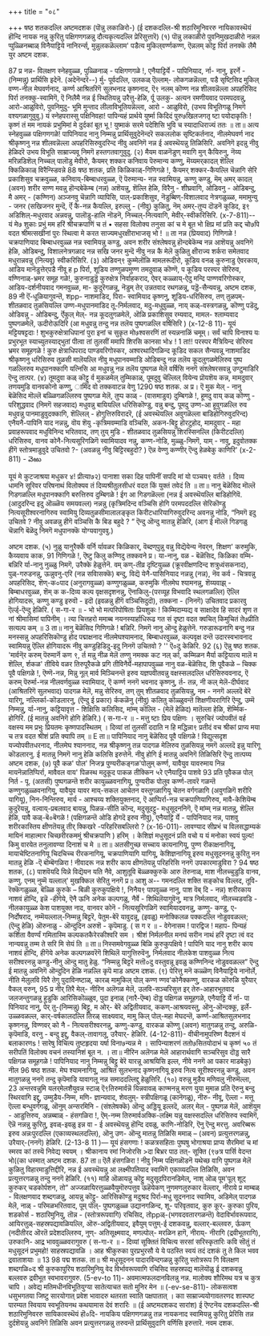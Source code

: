 +++
title = "०८"

+++
षष्ठ शतकदल्लि अष्टमदशक 
(पॊन्नु लकाळिरो-) 
(ई दशकदल्लि-श्री शठारिमुनिवररु नायिकावस्थॆयं हॊन्दि नायक नन्नु कुरितु पक्षिगणगळन्नु दौत्यकृत्यदल्लि प्रेरिसुत्तारॆ) 
(१) पॊन्नु लकाळीरो पुवनिमुखदाळीरो 
नन्नल प्पुळ्ळिनब्बाळ् विनैयाट्टिये नानिरर्न्स्, मुन्नुलकळॆल्लाम' पडैत्य मुकिल्‌वर्ण्णकण्ण, ऎन्नलम् कॊट्ट पिर्रा तनक्कॆ लैमै युर 
अष्टम दशक. 

87 
प्र नन्न- विलक्षण स्नेहवुळ्ळ, पुळ्ळिनाळ् - पक्षिगणगळे !, एनैयाट्टिर्ये - पापिनियाद, र्ना- नानु, इरर्ने - (निम्मन्नु) प्रार्थिसि इदेनॆ. (अदेनॆन्दरॆ--) र्मु- पूर्वदल्लि, उलकळ् ऎल्लाम्- लोकगळन्नॆल्ला, पडै सृष्टिसिद मुकिल् वण्ण-नील मेघवर्णनाद, कर्ण्ण आश्रितरिगॆ सुलभनाद कृष्णनाद, ऎ९ नलम् कॊण्ण नन्न शीलवन्नॆल्ला अपहरिसिद पिर्रा तनक्कु-स्वामिगॆ, ऎ 
निलैमै नन्न ई स्थितियन्नु उरैत्तु-हेळि, र्पू उलकु- अत्यन रमणीयवाद परमपदवन्नु, आरो-आळुविरो, पुवनिमुदु- भूमि मुन्ताद लीलाविभूतियन्नॆल्ला, आरो - आळुविरो, (उभय विभूतिगळू निमगॆ वश्यगळागुवुवु.) 
यं स्नेहपरास्सु पक्षिनिवहा! पापिन्यहं प्रार्थये युर्ष्मा किदिदं पुरु७खिलजगतृ ष्टा पयोदाकृतिः ! कृष्णं तं मम नायकं प्रभुमिमां मे दुर्दकां 
बूत भू ! युष्माकं सरमे पदेशिसि भुवि च स्यादाधिराज्यं ततः ॥ 
ता॥ अत्य स्नेहवुळ्ळ पक्षिगणगळे! पापिनियाद नानु निम्मन्नु प्रार्थिसुवुदेनॆन्दरॆ सकललोक सृष्टिकर्तनाद, नीलमेघवर्ण नाद श्रीकृष्णनु नन्न शीलवन्नॆल्ला अपहरिसिरुवुदरिन्द नीवु अवनिगॆ नन्न ई अवस्थॆयन्नु तिळिसिरि. अवनिगॆ इदन्नु नीवु हेळिदरॆ उभय विभूति साम्राज्यवू निमगॆ हस्तगतवागुवुदु. 
(२) मैयम‌ वाळनॆडुण् मवागि मुन् 
कैयिरुनु, नॆय्य मरिन्नडिशॆल् निच्चल् 
पालॊडु मेवीरो, 
कैयमर् शक्कर कनिवाय पॆरुमान्य कण्णु, मॆय्यमर्‌कादल् शॆल्लि क्किळिकाळ् विरैन्स्डिवन्ने 
88 
षष्ठ शतक, 
प्रति किळिकाळ्-गिणिगळे !, कैयमर् शक्कर-कैयल्लि चॆन्नागि सेरि प्रकाशिसुव चक्रवुळ्ळ, कनिवाय्-बिम्बाधरवुळ्ळ, ऎ पॆरुमान्य- नन्न स्वामियन्नु, कण्णु कण्डु, मॆम् अमर् कादल् (अवन) शरीर सण्ण मवन्नु हॊन्दबेकॆम्ब (नन्न) अशॆयन्नु, शॆल्लि हेळि, विरैनु - शीघ्रवागि, ओडिवनु - ओडिबन्दु, मै अमर् - (कण्णिन) अञ्जनवु चॆन्नागि व्यापिसि, पाल्-प्रकाशिसुव, नॆडुब्बिण्-विशालवाद नेत्रगळुळ्ळ, ममा‌मुन्यु - जनर (सखिजनर मुन्दॆ, र्ऎ कै-नन्न कैयल्लि, इरुल्लु - (नीवु) कुळितु, नॆम् अमर्-तुप्प दॊडनॆ कूडिद, इ९ अडिशिल्-मधुरवाद अन्नवन्नु, पालॊडु-हालि नॊडनॆ, निच्चल्-नित्यवागि, मेवीर्-स्वीकरिसिरि. 
(x-7-811)-- 
यं मे७ शुकाः प्रभुं मम हरिं श्रीचक्रपाणिं च तं 
• सहसा विलोक्य तनुसा कां च मे बूत भो क्षिप्र मां प्रति कद्द चो७पि वदत श्रीमत्सखीनां पुरः स्थित्वा मे करत साज्यमधुरक्षीराभाजसृ भो ! ॥ 
ता नन्न (प्रियवाद) गिणिगळे ! चक्रपाणियाद बिम्बाधरवुळ्ळ नन्न स्वामियन्नु कण्डु, अवन शरीर संश्लेषवन्नु हॊन्दबेकॆम्ब नन्न आशॆयन्नु अवनिगॆ हेळि, ओडिबन्दु, विशालनेत्रगळाद नन्न सखि 
जनर मुन्दॆ नीवु नन्न कै मेलॆ कुळितु क्षीराज्य शर्करा समेतवाद मधुरान्नवन्नु (नित्यवू) स्वीकरिसिरि. 
(३) ओडिवन्९ कुम्मेलॊळि मामलरूदीरो, 
कूडिय वनळ् कुरुनाडु ऐवरकाय, आडिय मानॆडुत्तेर्‌पडै नीवू ह p पिर्रा, 
शूडिय तण्णुळपमुण्ण तमदुवाळ् कॊण्णॆ, 
प कूडिय परस्पर सेरिरुव, वण्णिनाळ्-भ्रमर समूह गळे!, कुरुनाडुड्डॆ कुरुक्षेत्र निर्वाहकराद, ऐवर् कळ्ळाय्-ऐदु मन्दि पाण्णवरिगोस्कर, आडिय-दर्शनीयवाद गमनवुळ्ळ, मा- कुदुरॆगळन्नू, नॆडुम् तेर् उन्नतवाद रथगळन्नू, पड्डॆ-सैन्यवन्नू, 
अष्टम दशक, 
89 
नी ऎं-धूळियागुवन्तॆ, शpp- नाशमाडिद, पिरा- स्वामियाद कृष्णनु, शूडिय-धरिसिरुव, तण् तुळपम्- शीतळवाद तुळसियल्लि उण्ण-मधुपानमाडिद तू-निर्मलवाद, मदु-मधुवुळ्ळ, नाय् कळ्-वस्त्रगळन्नु, कॊण्णु पडॆदु, ओडिवन्नु - ओडिबन्दु, र्ऎकुल् मेल्- नन्न कूदलुगळमेलॆ, ऒळि प्रकाशिसुव रम्यवाद, मामल‌- श्लाम्यवाद पुष्पगळमेलॆ, ऊदीरोऊदिरि (आ मधुवन्नु तन्दु नन्न तलॆय पुष्पगळल्लि वर्षिसिरि ) 
(x-12-8 11)- 
यूयं मट्टियषट्टदाः ! शुभकुरुक्षेत्राधिपानां पुरा इनां च सुकृत मो७श्वसरणिं तां स्यन्ननाळिं चमूम्। सर्वं चापि विनाश्य यः प्रभुरभूत स्याच्युतस्याद्भुतां पीत्वा तां तुलसीं ममापि शिरसि कानसा भो४ ! 1 
ता!! परस्पर मैत्रियिन्द सेरिरुव भ्रमर समूहगळे ! कुरु क्षेत्राधिपराद पाण्डवरिगोस्कर, अश्वरथादिगळिन्द कूडिद सकल सैन्यवन्नू नाशमाडिद श्रीकृष्णनु धरिसिरुव तुळसी मालॆयल्लि नीवु मधुपानवम्माडि ओडिबन्दु नन्न तलॆय कूदलुगळमेलिरुव पुष्प गळल्लिरुव मधुपानक्कागि यत्निसि आ मधुवन्नु नन्न तलॆय पुष्पगळ मेलॆ वर्षिसि ननगॆ संश्लेषरसवन्नु उण्टुमाडिरि ऎन्दु तात्पर. 
(४) तूमदुवा कळ् कॊट्टु र्व 
मुकळमेल् तुम्मिकाळ्, 
पूमदुवु चॆल्लिल् वियेन्य 
प्रॊयशॆय कन्न, 
मामदुवार् तणयमुडि 
वानव‌कोनो कण्णु, 
ामिद वो तक्कवाटन्न वेणु‌ 
1290 
षष्ठ शतक. 
अ 
प्र। ऎ मुक मेल् - नानु बॆळॆसिद मॊल्लॆ बळ्ळिगळल्लिरुव पुष्पगळ मेलॆ, तुप्प काळ् - (वासमाडुव) दुम्बिगळे !, हूमदु वाय् कळ् कॊण्णु - परिशुद्धवाद (निमगॆ सहजवाद) मधुवन्नु बायियल्लि धरिसिकॊण्डु, वन्नु बन्दु, पूमदु उण्ण-आ हूवुगळल्लि रुव मधुवन्नु पानमाडुवुदक्कागि, शॆल्लिल् - होगुत्तिरुविरादरॆ, (ई अवस्थॆयल्लि अवुगळॆल्ला बाडिहोगिरुवुदरिन्द) एनैयनै-पापिनि याद नन्नन्नु, वॊय शॆयु -कृत्रिमवम्माडि वञ्चिसि, अकन-बिट्टु हॊरटुहोद, मामदुवार् - महा प्रवाहरूपवाद मधुविनिन्द भरितवाद, तण् तुय् मुडि - शीतळवाद तुळसियन्नु शिरस्सिनल्लि (किरीटदल्लि) धरिसिरुव, वानव‌ कोनै-नित्यसूरिगळिगॆ स्वामियादव नन्नु, कण्ण-नोडि, मुळ्ळु-निमगॆ, याम् - नावु, इदुवोतक्क हीगॆ स्तोत्रमाडुवुदे उचितवो ?- (अवळन्नु नीवु बिट्टिरबहुदो? ) ऎन्न वेण्णु कण्णीर् ऎन्दु हेळबेकु काणिरि' 
(x-2-811) - 
వెఱు 

यूयं मे कुटजाश्रया मधुकर ४! प्रीत्या७२) पानाशा सका दिह पापिनीं सपदि मां यो पञ्चय९ वर्तते । दिव्य धामनि सूरिवर परिषनाथं विलोक्यव तं दिव्यश्रीतुलसीधरं वदत किं युक्तं तवेदं ति ॥ 
ता॥ नानु बॆळॆसिद मॊल्लॆ गिडगळल्लि मधुपानक्कागि बरुत्तिरुव दुम्बिगळे ! ईग आ गिडगळॆल्ला (नन्न ई अवस्थॆयल्लि बाडिहोगिवॆ. (आदुदरिन्द इदु ऒळ्ळॆय समयवल्ल) नन्नन्नु (कृत्रिमदिन्द वञ्चिसि होगि परमपददल्लि सेरिकॊण्डु नित्यसूरीश्वरनागिरुव स्वामियु दिव्यतुळसीमालालङ्कृत किरीटधारियागिरुवुदरिन्द अवनन्नु नोडि, “निमगॆ इदु उचितवे ? नीवु अवळन्नु हीगॆ वञ्चिसि कै बिड बहुदे ? ” ऎन्दु ऒन्दु मातन्नु हेळिरि, (आग ई मॊल्लॆ गिडगळु चॆन्नागि बॆळॆदु निमगॆ मधुपानक्कॆ योग्यवागुववु.) 

अष्टम दशक. 
(५) नुळु यानुरैर्क्के वर्नि 
र्यावळर किळिकार्, 
वॆब्दण्‌पु‌न्नु वन्नु विद्यॆयेन्य 
नॆवर्‌न, 
शिक्षण' करुमुकि, कैय्यवाय‌ 
काक, 
91 
गिणिगळे !, 
ऎष्टु किलु कण्णिदु तक्कवने प्र। या-नानु, वळ - बॆळॆसिद, किळिका वम्मि-बन्निरि र्या-नानु नुळ्ळु निमगॆ, उरैक्के हेळुत्तेनॆ. वम् कण्-तीव्र दृष्टियुळ्ळ (क्रूरवीक्षणदिन्द शत्रुध्वंसकनाद), पुळ्-गरुडनन्नु, ऊ‌न्नुवनु-एरि (नन्न सविासक्कॆ) बन्दु, विद्यॆ येनै-पासिनियाद नन्नन्नु (नन्न), नॆव कर्व - चित्रवन्नु अपहरिसिद, शॆण्-क०पाद (अनुरागवुळ्ळ) कण्णुगळुळ्ळ, करुमुकि नीलमेघ श्यामनन्नु, शॆय्यवाझ् - बिम्बाधरवुळ्ळ, शॆम् क क-दिव्य कल्प वृक्षसदृशनन्नु, ऎनाकिलु-(परव्यूह विभवादि स्थलगळल्लि) ऎल्लि होगियादरू, कण्णु कण्डु इरुवॊ - इदॊ (इवळन्नु हीगॆ वञ्चिसिदुदॊ), तक्कना - (निनगॆ) उचितवाद प्रकारवु ऎर्ल्ड्-ऎन्दु हेळिरि. 
( स-गा-र ॥ - 
भो भो मत्परिपोषिताः प्रियशुकः ! किम्मिदाम्यद्य व साक्षादेव हि सादरं शृण त नां श्रीमासिमां पापिनीम् । 
त्या चित्तहरो ममाब्ब नयनस्यार्हाधिरूढ गत सं दृष्टा वदत क्वचित् किमुचितं ते७प्रीति सत्यल्प कम् ॥ 
3 
ता॥ नानु बॆळॆसिद गिणिगळे ! बन्निरि. निमगॆ नानु ऒन्दु हेळुत्तेनॆ. गरुडारूढनागि बन्दु नन्न मनस्सन्नु अपहरिसिकॊण्डु होद पद्माक्षनाद नीलमेघश्यामनाद, बिम्बाधरवुळ्ळ, कल्पवृक्ष दन्तॆ उदारस्वभावनाद स्वामियन्नु ऎल्लि होगियादरू नीवु कण्डुहिडिदु-इदु निनगॆ उचितवो ? '' ऎ०दु केळिरि. 
92 
(६) ऎन्नु 
षष्ठ शतक. 
'मार्वनॆ्र करुम्‌ पॆरुमार्नॆ 
कण ९, र्त 
मन्नु नीळ मेलॆ तण्णु 
नमक्क 
कट नल् र्का, 
कम्मिळन मैर्या कट्टियात्य 
मालॆ म 
शॆल्लि, 
र्शकळ' तीविये वळर तिरुपूरैकळे 
प्रगि तीविनैर्ये-महापापवुळ्ळ नानु वळ‌-बॆळॆसिद, शि पूवैकळे – चिक्क पूवै पक्षिगळे !, ऎण्णॆ-नन्न, मिन्नु नूल् मार्व मिञ्चिनन्तॆ इरुव यज्ञपवीतवन्नु वक्षस्सलदल्लि धरिसिरुववनाद, ऎ करुम् पॆरुर्मा-नन्न नीलवर्णवुळ्ळ स्वामियाद, ऎ कर्ण्ण ननगॆ भवनाद कृष्णनु, र्त- तन्न, नी कल् मेलॆ-दीर्घवाद (आश्रितरिगॆ सुलभवाद) पादगळ मेलॆ, मन्नु सेरिरुव, तण् तुम् शीतळवाद तुळसियन्नु, नम - ननगॆ अल्लदॆ बेरॆ यारिगू, नल्लिर्का-कॊडलारनु, (ऎन्दु ई प्रकार) र्ककळॆनु (नीवु) कलितु कॊळ्ळुवन्तॆ शिक्षणीयरागिरि ऎन्दु, उम्मॆ निम्मन्नु, र्या-नानु, कट्टियावृत्त - शिक्षिसि कलिसिद, मांम्म् कॊल्लि - (मेलॆ हेळिद) मातॆल्ला हेळि, शॆर्म्मिक- होगिरि. (ई मातन्नु अवनिगॆ होगि हेळिरि.) 
( स-गा-र ॥ - 
मत्तु ष्टाः प्रिय पक्षिणः । सुरुचिरं ज्योपवीतं वर्ह वक्षस्य मम प्रभुः प्रियतमः कृष्णपादस्थितम् । दिव्यां तां तुलसीं ददाति न हि मद्धिन्ना९ प्रतीदं वच श्रीकां प्राप्य मया च तत्र वदत श्रीशं प्रति क्यापि तम् ॥ 
E 
ता॥ पापिनियाद नानु बॆळॆसिद पूवै पक्षिगळे ! विद्युत्सदृश यज्योपवीतधरनाद, नीलमेघ श्याननाद, नन्न श्रीकृष्णनु तन्न पादगळ मेलिरुव तुळसियन्नु नमगॆ अल्लदॆ इन्नु यारिगू कॊडलारनु. ई मातन्नु निमगॆ नानु हेळि कलिसि इरुत्तेनॆ. नीवु होगि ई मातन्नु अवनिगॆ तिळिसिरि ऎन्दु तात्पय्य 
अष्टम दशक, 
(७) पूवै कळ' पोल' निजत्र्र 
पुण्यरीकङ्गळ'पोलुम् कर्ण्ण, 
यावैयुव यावरुमाय 
निन्न मायनॆन्नातिप्पिर्रा, 
मावैवल वाय' पिळस्थ मदुकूद 
पाकळ ती‌क्किन ५रे एनैयाट्टिय 
पाशवे 
93 
प्रति पूवैकळ पोल् निर्त - पू. (अतसी) पुष्पगळन्तॆ शरीर कायुळ्ळवनागियू, पुण्यरीक पोलुव कर्ण्ण-तावरॆ गळन्तॆ कण्णुगळुळ्ळवनागियू, यावैयुव यावर माय्-सकल आचेतन वस्तुगळागियू चेतन वर्गगळागि (अवुगळिगॆ शरीरि यागियू), निन-निन्तिरुव, मार्य - आश्चय्य शक्तियुक्तनाद, ऎ आप्पिर्रा-नन्न चक्रपाणियागिरुव, मावै-केशियॆम्ब कुदुरॆयन्नु, वल्वाय्-प्रबलवाद बायन्नु, पिळन्न-सीति कॊन्द, मदुसूदट्टु- मधुसूदननिगॆ, ऎ मांम्म् नन्न मातन्नु, शॆल्लि हेळि, पावै कळ्-बॆ०बॆगळे ! (पक्षिगळन्तॆ ओडि होगदॆ इरुव नीवु), एनैयाट्टि र्ये - पापिनियाद नन्न, पाशवु शरीरकास्तिय क्षीणतॆयन्नु तीर् क्किखरे -परिहरिसबल्लिरो ? 
(x-16-011)- 
लावण्याद सीप्रभं च विलसद्धाम्यकं मायिनं माहात्मार चिच्छरीरकममुं श्रीचक्रपाणि ) हरिम् । केशिज्ञं मधुसूदनं प्रति वचो य यं मनोका 
स्वयं पुल्य! किमु वारयेत तनुलावण्या दिनाशं च मे ॥ 
ता॥ अतसीगुच्छ सच्चाय कायनागियू, पुण्ण रीकाक्षनागियू, मायाचेष्टितनागियू चिदचिच्च रीरकनागियू, चक्रपाणियागि यागियू, केशिज्ञनागियू इरुव मधुसूदननन्नु कुरितु नन मातन्नु हेळि -ऎ बॊम्बॆगळिरा ! नीवादरू नन्न शरीर काय क्षीणतॆयन्नु परिहरिसि ननगॆ उपकारमाडुविरा ? 
94 
षष्ठ शतक, 
(८) पाशवॆयदि यिन्ने विद्यॆयन 
यति नैवे, आशुतूवि बॆळ्ळक्कुरुकॆ आरु तॆरुनाळ्, माश नीलच्चुडुडि वानव‌, कण्णु. एनम् नुम्मॆ यल्लाल्' मुखक्किल‌ 
सेरितु ननगॆ 
प्र॥ आशु अ-- गमनदल्लि शक्ति सङ्कोच विल्लद, तूवि-रॆक्कॆगळुळ्ळ, बॆळ्ळि कुरुके – बिळी कुरुकुपक्षिये !, निनैय९ पापवुळ्ळ नानु, पाश वॆब् दि - नन्न) शरीरकाय नाशवं हॊन्दि, इन्नॆ -हीगॆये, ऎनै ऊनि अनेक कल्पगळु, नैर्वे - शिथिलॆयागुवॆनु, मात्र निर्मलवाद, नीलच्चड‌वडि - नीलकायुळ्ळ केश पाशयुक्त नाद, वानवर कोनॆ - नित्यसूरिगळिगॆ स्वामियादवनन्नु, कण्णु- कण्डु, ए-निर्दोषराद, नम्मॆयल्लाल्-निम्मन्नु बिट्टरॆ, पे‌तुम-बेरॆ यावुदन्नू, (इवळु) मनोक्किलळ पक्कदल्लि नोडुववळल्ल; (ऎन्दु हेळि) ऒरुनाळु - ऒन्दुदिन अरुशॆ - कृपॆमाडु. 
( स ग र ॥ - 
वेगेनासम ! पारद्विज ! महाप- पिन्यहं कर्शिता वैवर्ण्यं गमितास्मि कल्पकतकैरेरकीश्वरि सम । श्रीशं निर्मलनील मनघं सरीन नाथं हरिं दृष्टा त्वं वद नान्यवन्नु तम्म ते सरि मि सेयं ति ॥ 
ता॥ निस्समवेगवुळ्ळ बिळि कुरुकुपक्षिये ! पापिनि याद नानु शरीर काय नाशवं हॊन्दि, हीगॆये अनेक कल्पगळवरॆगॆ शिथिलॆ यागुत्तिरुवॆनु, निर्मलवाद नीलकेश पाशवुळ्ळ नित्य सरीश्वरनन्नु कण्डु-नीनु ऒन्दु मातु हेळु. “निम्मन्नु बिट्टरॆ मत्तॊ०दु वस्तुवन्नू इवळु कण्णिनिन्द नोडुववळल्ल” ऎन्दु ई मातन्नु अवनिगॆ ऒन्दुदिन हेळि नन्नल्लि कृपॆ माड 
अष्टम दशक. 
(९) पेरित्तु मनॆ‌ कळ्ळॆण् 
विनैयाट्टिये नानॊर्ले, 
नी‌ति मेलुलवि यिरै तेगु 
पुदाविनष्टाळ्, 
का‌रळ् मामुकिल् पोल् कण्ण 
ण्णव‌'कोनैक्कण्णु, 
वारकळ कॊरुळि युरैयार् 
वैकल् वरुन्, 
95 
प्र नीर् तिरै मेल्- नीरिन अलॆगळ मेलॆ, उलवि-सञ्चरिसुत्त इर् तेरु-आहारभूतवाद जलजन्तुगळन्नु हुडुकि आरिसिकॊळ्ळुव, पुदा इनाळ् (नारै-ऎम्ब) दॊड्ड पक्षिगळ समूहगळे, एनैयाट्टि र्ये र्ना- पा पिनियाद नानु, पेर् तु-(निम्मन्नु) बिट्टु, म ओर्- बेरॆ अद्वितीयवाद, ककण्-आश्रयवस्तु, ऒनु-ऒन्दक्कू, इर्ले-उळ्ळवळल्ल, कार्-वर्षकालदल्लि तिरळ् साक्ष्यवाद, मामु किल् पोल्-महा मेघदन्तॆ, कर्ण्ण-आश्रितसुलभनाद कृष्णनन्नु, विण्णवर् को नै - नित्यसरीश्वरनन्नु, कण्णु-कण्डु, वारकळ कॊण्णु (अवन) मातुगळन्नु तन्दु, अरुळि-कृपॆमाडि, वरनु - बन्दु इद्दु, वैकल्-तावागलू, उरैयार्- हेळिरि. 
(4-12-811)- 
वीचीनामुपरिष्ण वैदशनं यं बलाकारणs ! सारेषु विचित्य तुष्टहृदया यर्षा विना७न्यन्न मे । सापिन्याशरणं ततो७सितयोदाभं च कृष्णं ५० तं सरीपतिं विलोक्य वचनं तस्यानिशं बूत न. । 
ता॥ नीरिन अलॆगळ मेलॆ आहारार्थवागि सञ्चरिसुव दॊड्ड सारै पक्षिगळ समूहगळे ! पापिनियाद नानु निम्मन्नु बिट्टु बेरॆ यारन्नू आश्रयिसि इल्ल, नीवे ननगॆ आ पकार माडबेकु) नील 
96 
षष्ठ शतक. 
मेघ श्यामनागियू, आश्रित सुलभनाद कृष्णनागियू इरुव नित्य सूरीश्वरनन्नु कण्डु, अवन मातुगळन्नु ननगॆ तन्दु कृपॆमाडि यावागलू नन्न समाददल्लिद्दु हेळुत्तिरि. 
(१०) वरुन्नु मुडैय मणिवलु 
नीरुमॆल्ला, 
23 
अन्तरवन्नुमि यलर्‌मेलशैयुवन्न स्टाळ् ऎ९तिरुमार्वन्नॆ यिन्नवावळ् काण्मनन्नु मरण‌ युया‌ 
मुमाळ 
प्रति ऎरुनु बन्दु स्थिरवागि इद्दु, उम्मुडैय-निम्म, मणि- ज्ञान्यवाद, शेवलुम्- स्त्रीपक्षिगळू (कानॆगळू), नीरु- नीवू, ऎल्ला - मत्तू ऎल्ला बन्धुवर्गगळू, ऒनुम् अन्सरमिनि - (संश्लेषक्कॆ) ऒन्दु अड्डियू इल्लदॆ, अलर्‌ मेल् - पुष्पगळ मेलॆ, आशॆयुम - आडुत्तिरुव, अन्नब्बाळ् - हंसगळिरा !, ऎम्-नम्म तिरुमार्वअक्कि-लक्ष्मि यन्नु वक्षस्सदल्लि धरिसिरुव स्वामिगॆ, ऎन्नॆ नन्नन्नु कुरितु, इवळ्-इवळु इन्न वा - ई अवस्थॆयन्नु हॊन्दि दवळु, काणि-नोडिरि, ऎनु ऎन्दु मरत्तु. अवरिब्बरू इरुव अन्नःपुरदल्लि (एकाव्यस्थलदल्लि), ऒनु उण‌- ऒन्दु मातन्नु तिळिसि ममाळ् – (अवन) प्रत्युत्तरगळन्नु, उरैयार्-(ननगॆ) 
हेळिरि. 
(2-13-8 11 )— 
यूयं हंसगणाः ! कळत्रसहिताः पुष्पषु भोगाश्रया प्राप्य सैरमिमां च मां स्मरव कां तस्यॆ निवेद्य स्वयम् । श्रीकानाय रमां निजोरसि >दा बिभ्रर पाठ तत्- सूक्ति (९७त्र पार्सि वेदन्त भो((का धस्मात् 
अष्टम दशक. 
87 
ता॥ ऎलै हंसगळिरा ! नीवु निम्म पक्षिगळॊडनॆ यथेच्छ वागि पुष्पगळ मेलॆ कुळितु विहारमाडुत्तिद्दीरि, नन्न ई अवस्थॆयन्नु आ लक्ष्मीपतियाद स्वामिगॆ एकाव्यदल्लि तिळिसि, अवन प्रत्युत्तरगळन्नु तन्दु ननगॆ हेळिरि. 
(११) माहि ऒळायन्नु कॊट्टु 
मदुसूदपिरानडिमेल्, 
नाश् ऒळ् पूम'पूल् शूट् 
कुरुकर् चडकोर्पशन, 
तो” अज्जळायिरत्तुळ्ळवैयुमॊरुपत्तुव 
ऊहॆयेकण् नुणमणलुरुकार 
वॆल्लार्, 
नीराये 
प्र माम्बळ् - विलक्षणवाद शब्दगळन्नु, आयन्नु कॊट्टु- आरिसिकॊण्डु मदुश्रद पिर्रा-मधु सूदननाद स्वामिय, अडिमेल् पादगळ मेलॆ, नाळ् - परिमळभरितवाद, पूम् पोल्- पुष्पगळुळ्ळ उद्यानगळिन्द, शू- परिवृतवाद, कुरु कूर्- कुरुका पुरिय, शडकोर्स - शठारिमुनियु, तॊन्न - (स्तोत्ररूपवागि) रचिसिद, तोppळ्-(भगवदवतारगळन्तॆ) वेदाविर्भावरूपवाद, आयिरत्तुळ्-सहस्रपद्यावळियल्लि, ऒरु-अद्वितीयवाद, इवैयुम् पत्तुम्-ई दशकवन्नु, वल्लार्-बल्लवरु, र्ऊकण् (नदीतीरद ऒरतॆ प्रदेशदल्लिरुव, नुण्- अतिसूक्ष्मवाद, मणल्पोल्- मरळिन हागॆ, नीराय्- नीरागि (द्रवीभूतरागि), उरुकानि‌- आद्र्र भाववुळ्ळवरागुवरु 
( स-गा-र ॥ - 
दिव्यां सूक्तितं विचित्य सरसां सरिस्कृतारिः कवि 
सॊतुं तं मधुसूदनं प्रभुमहो! साहस्रपद्यावळि । आह श्रीकुरुका पुरप्रभुरसौ ये ये पठस्ति स्वयं तदं दशकं तु ते किल भवव द्रवाताशयाः ॥ 
13 
98 
पद्म शतक. 
ता॥ श्री मधुसूदनन पादारविन्दगळन्नु कुरितु स्तोत्ररूप गि विलक्षण शब्दगळि०द श्री कुरुकापुरिय शठारिमुनियु वेद विर्भावरूपवागि रचिसिद सहस्रपद्य मालॆयॊळु ई दशकवन्नु बल्लवरु द्रवीभूत स्वभावरागुवरु. 
(5-ev-to 11)- 
अवमात्मफलदानविलन्नु नन्न. 
मालोक्य शौरिमथ यत्र च कुत्र चापि । अवेद्य मतिमधीनविभूतियुग्या सातेत्याचत सतो मुनिर मेन ॥ 
(-ev-se-811)- 
लोकसत्वश धसुभगतया जिष्टु सारयोगात् प्रवेश भावादरु थतरता स्वाति पक्षपातात् । काा साम्राज्ययोगावतरणद शास्पष्ट पारम्यत स्वियाय स्वभूतियनथ कथयामास देवं शरारिः ॥ 
(ई अष्टमदशकद सारांश) 
ई ऎण्टनॆय दशकदल्लि-श्री शठारिमुनिवररु सायिकावस्थॆयं हॊ०दि- नायकिय पक्षिगणगळन्नु तन्न नायकनाद स्वामियन्नु कुरितु प्रेरिसि तन्न दुर्दशॆयन्नु अवनिगॆ तिळिसि अवन प्रत्युत्तरगळन्नु तरुवन्तॆ प्रार्थिसुवुदागि वर्णिसि इरुत्तारॆ. 
नवम दशक. 
